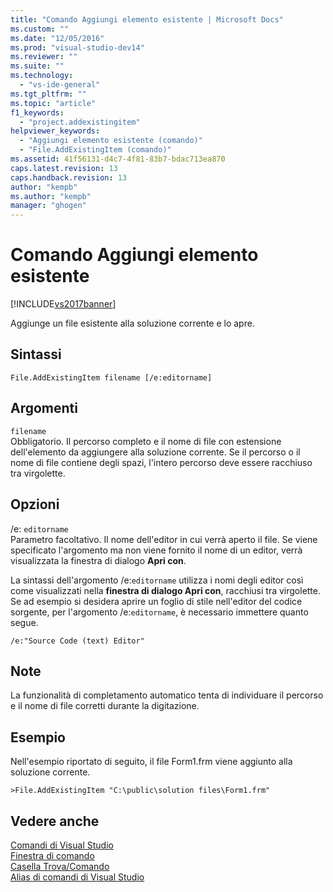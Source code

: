 ```yaml
---
title: "Comando Aggiungi elemento esistente | Microsoft Docs"
ms.custom: ""
ms.date: "12/05/2016"
ms.prod: "visual-studio-dev14"
ms.reviewer: ""
ms.suite: ""
ms.technology: 
  - "vs-ide-general"
ms.tgt_pltfrm: ""
ms.topic: "article"
f1_keywords: 
  - "project.addexistingitem"
helpviewer_keywords: 
  - "Aggiungi elemento esistente (comando)"
  - "File.AddExistingItem (comando)"
ms.assetid: 41f56131-d4c7-4f81-83b7-bdac713ea870
caps.latest.revision: 13
caps.handback.revision: 13
author: "kempb"
ms.author: "kempb"
manager: "ghogen"
---
```

# Comando Aggiungi elemento esistente
[!INCLUDE[vs2017banner](../../code-quality/includes/vs2017banner.md)]

Aggiunge un file esistente alla soluzione corrente e lo apre.  
  
## Sintassi  
  
```  
File.AddExistingItem filename [/e:editorname]  
```  
  
## Argomenti  
 `filename`  
 Obbligatorio.  Il percorso completo e il nome di file con estensione dell'elemento da aggiungere alla soluzione corrente.  Se il percorso o il nome di file contiene degli spazi, l'intero percorso deve essere racchiuso tra virgolette.  
  
## Opzioni  
 \/e: `editorname`  
 Parametro facoltativo.  Il nome dell'editor in cui verrà aperto il file.  Se viene specificato l'argomento ma non viene fornito il nome di un editor, verrà visualizzata la finestra di dialogo **Apri con**.  
  
 La sintassi dell'argomento \/e:`editorname` utilizza i nomi degli editor così come visualizzati nella **finestra di dialogo Apri con**, racchiusi tra virgolette.  Se ad esempio si desidera aprire un foglio di stile nell'editor del codice sorgente, per l'argomento \/e:`editorname`, è necessario immettere quanto segue.  
  
```  
/e:"Source Code (text) Editor"  
```  
  
## Note  
 La funzionalità di completamento automatico tenta di individuare il percorso e il nome di file corretti durante la digitazione.  
  
## Esempio  
 Nell'esempio riportato di seguito, il file Form1.frm viene aggiunto alla soluzione corrente.  
  
```  
>File.AddExistingItem "C:\public\solution files\Form1.frm"  
```  
  
## Vedere anche  
 [Comandi di Visual Studio](../../ide/reference/visual-studio-commands.md)   
 [Finestra di comando](../../ide/reference/command-window.md)   
 [Casella Trova\/Comando](../../ide/find-command-box.md)   
 [Alias di comandi di Visual Studio](../../ide/reference/visual-studio-command-aliases.md)